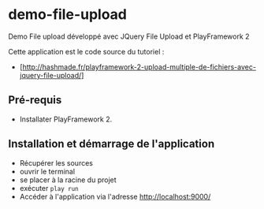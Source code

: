 demo-file-upload
================

Demo File upload développé avec JQuery File Upload et PlayFramework 2

Cette application est le code source du tutoriel :
* [http://hashmade.fr/playframework-2-upload-multiple-de-fichiers-avec-jquery-file-upload/]

## Pré-requis
* Installater PlayFramework 2.

## Installation et démarrage de l'application
* Récupérer les sources
* ouvrir le terminal
* se placer à la racine du projet
* exécuter <code>play run</code>
* Accéder à l'application via l'adresse [http://localhost:9000/](http://localhost:9000/)
